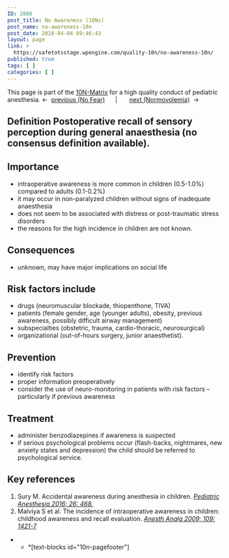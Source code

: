 ```yaml
---
ID: 2806
post_title: No Awareness (10Ns)
post_name: no-awareness-10n
post_date: 2018-04-04 09:46:43
layout: page
link: >
  https://safetotsstage.wpengine.com/quality-10n/no-awareness-10n/
published: true
tags: [ ]
categories: [ ]
---
```

This page is part of the [10N-Matrix][1] for a high quality conduct of pediatric anesthesia. ←  [previous (No Fear)][2]      |       [next (Normovolemia)][3]  → 
## Definition Postoperative recall of sensory perception during general anaesthesia (no consensus definition available). 

## Importance

*   intraoperative awareness is more common in children (0.5-1.0%) compared to adults (0.1-0.2%)
*   it may occur in non-paralyzed children without signs of inadequate anaesthesia
*   does not seem to be associated with distress or post-traumatic stress disorders
*   the reasons for the high incidence in children are not known.

## Consequences

*   unknown, may have major implications on social life

## Risk factors include

*   drugs (neuromuscular blockade, thiopenthone, TIVA)
*   patients (female gender, age (younger adults), obesity, previous awareness, possibly difficult airway management)
*   subspecialties (obstetric, trauma, cardio-thoracic, neurosurgical)
*   organizational (out-of-hours surgery, junior anaesthetist).

## Prevention

*   identify risk factors
*   proper information preoperatively
*   consider the use of neuro-monitoring in patients with risk factors – particularly if previous awareness

## Treatment

*   administer benzodiazepines if awareness is suspected
*   if serious psychological problems occur (flash-backs, nightmares, new anxiety states and depression) the child should be referred to psychological service.

## Key references

1.  Sury M. Accidental awareness during anesthesia in children. *[Pediatric Anesthesia 2016; 26: 468.][4]*
2.  Malviya S et al. The incidence of intraoperative awareness in children: childhood awareness and recall evaluation. *[Anesth Analg 2009; 109: 1421-7][5]*

* * *[text-blocks id="10n-pagefooter"]    

 [1]: /quality-10n/
 [2]: /10-n-quality/no-fear-10n/
 [3]: /10-n-quality/normovolemia-10n/
 [4]: https://www.ncbi.nlm.nih.gov/pubmed/?term=27059416
 [5]: https://www.ncbi.nlm.nih.gov/pubmed/19713260